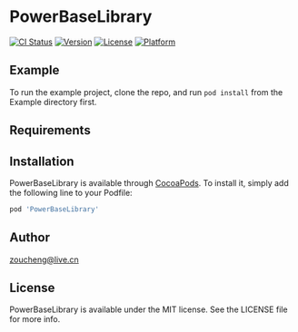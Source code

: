 # PowerBaseLibrary

[![CI Status](https://img.shields.io/travis/zoucheng@live.cn/PowerBaseLibrary.svg?style=flat)](https://travis-ci.org/zoucheng@live.cn/PowerBaseLibrary)
[![Version](https://img.shields.io/cocoapods/v/PowerBaseLibrary.svg?style=flat)](https://cocoapods.org/pods/PowerBaseLibrary)
[![License](https://img.shields.io/cocoapods/l/PowerBaseLibrary.svg?style=flat)](https://cocoapods.org/pods/PowerBaseLibrary)
[![Platform](https://img.shields.io/cocoapods/p/PowerBaseLibrary.svg?style=flat)](https://cocoapods.org/pods/PowerBaseLibrary)

## Example

To run the example project, clone the repo, and run `pod install` from the Example directory first.

## Requirements

## Installation

PowerBaseLibrary is available through [CocoaPods](https://cocoapods.org). To install
it, simply add the following line to your Podfile:

```ruby
pod 'PowerBaseLibrary'
```

## Author

zoucheng@live.cn

## License

PowerBaseLibrary is available under the MIT license. See the LICENSE file for more info.
